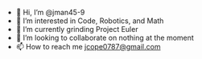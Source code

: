 - 👋 Hi, I’m @jman45-9
- 👀 I’m interested in Code, Robotics, and Math
- 🌱 I’m currently grinding Project Euler
- 💞️ I’m looking to collaborate on nothing at the moment
- 📫 How to reach me jcope0787@gmail.com

<!---
jman45-9/jman45-9 is a ✨ special ✨ repository because its `README.md` (this file) appears on your GitHub profile.
You can click the Preview link to take a look at your changes.
--->
